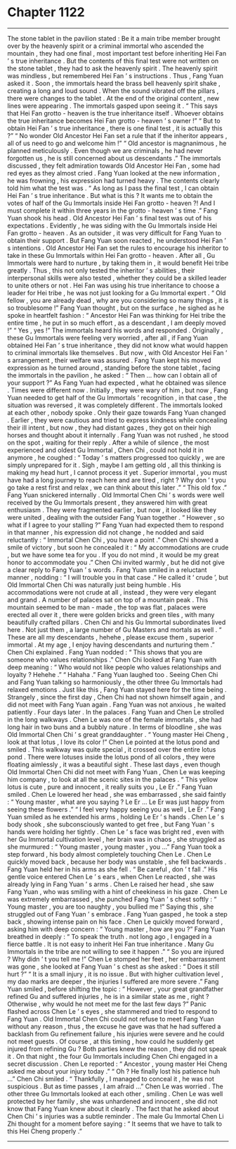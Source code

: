
# Chapter 1122


---

The stone tablet in the pavilion stated : Be it a main tribe member brought over by the heavenly spirit or a criminal immortal who ascended the mountain , they had one final , most important test before inheriting Hei Fan ’ s true inheritance .
But the contents of this final test were not written on the stone tablet , they had to ask the heavenly spirit .
The heavenly spirit was mindless , but remembered Hei Fan ’ s instructions .
Thus , Fang Yuan asked it .
Soon , the immortals heard the brass bell heavenly spirit shake , creating a long and loud sound .
When the sound vibrated off the pillars , there were changes to the tablet . At the end of the original content , new lines were appearing .
The immortals gasped upon seeing it .
“ This says that Hei Fan grotto - heaven is the true inheritance itself . Whoever obtains the true inheritance becomes Hei Fan grotto - heaven ’ s owner !”
“ But to obtain Hei Fan ’ s true inheritance , there is one final test , it is actually this ?”
“ No wonder Old Ancestor Hei Fan set a rule that if the inheritor appears , all of us need to go and welcome him !”
“ Old ancestor is magnanimous , he planned meticulously . Even though we are criminals , he had never forgotten us , he is still concerned about us descendants .”
The immortals discussed , they felt admiration towards Old Ancestor Hei Fan , some had red eyes as they almost cried .
Fang Yuan looked at the new information , he was frowning , his expression had turned heavy .
The contents clearly told him what the test was .
“ As long as I pass the final test , I can obtain Hei Fan ’ s true inheritance . But what is this ? It wants me to obtain the votes of half of the Gu Immortals inside Hei Fan grotto - heaven ?! And I must complete it within three years in the grotto - heaven ’ s time .”
Fang Yuan shook his head .
Old Ancestor Hei Fan ’ s final test was out of his expectations .
Evidently , he was siding with the Gu Immortals inside Hei Fan grotto - heaven .
As an outsider , it was very difficult for Fang Yuan to obtain their support .
But Fang Yuan soon reacted , he understood Hei Fan ’ s intentions .
Old Ancestor Hei Fan set the rules to encourage his inheritor to take in these Gu Immortals within Hei Fan grotto - heaven . After all , Gu Immortals were hard to nurture , by taking them in , it would benefit Hei tribe greatly .
Thus , this not only tested the inheritor ’ s abilities , their interpersonal skills were also tested , whether they could be a skilled leader to unite others or not .
Hei Fan was using his true inheritance to choose a leader for Hei tribe , he was not just looking for a Gu Immortal expert .
“ Old fellow , you are already dead , why are you considering so many things , it is so troublesome !” Fang Yuan thought , but on the surface , he sighed as he spoke in heartfelt fashion : “ Ancestor Hei Fan was thinking for Hei tribe the entire time , he put in so much effort , as a descendant , I am deeply moved !”
“ Yes , yes !” The immortals heard his words and responded .
Originally , these Gu Immortals were feeling very worried , after all , if Fang Yuan obtained Hei Fan ’ s true inheritance , they did not know what would happen to criminal immortals like themselves .
But now , with Old Ancestor Hei Fan ’ s arrangement , their welfare was assured .
Fang Yuan kept his moved expression as he turned around , standing before the stone tablet , facing the immortals in the pavilion , he asked : “ Then … how can I obtain all of your support ?”
As Fang Yuan had expected , what he obtained was silence .
Times were different now .
Initially , they were wary of him , but now , Fang Yuan needed to get half of the Gu Immortals ’ recognition , in that case , the situation was reversed , it was completely different .
The immortals looked at each other , nobody spoke .
Only their gaze towards Fang Yuan changed .
Earlier , they were cautious and tried to express kindness while concealing their ill intent , but now , they had distant gazes , they got on their high horses and thought about it internally .
Fang Yuan was not rushed , he stood on the spot , waiting for their reply .
After a while of silence , the most experienced and oldest Gu Immortal , Chen Chi , could not hold it in anymore , he coughed : “ Today ’ s matters progressed too quickly , we are simply unprepared for it . Sigh , maybe I am getting old , all this thinking is making my head hurt , I cannot process it yet . Superior immortal , you must have had a long journey to reach here and are tired , right ? Why don ’ t you go take a rest first and relax , we can think about this later .”
“ This old fox .” Fang Yuan snickered internally .
Old Immortal Chen Chi ’ s words were well received by the Gu Immortals present , they answered him with great enthusiasm .
They were fragmented earlier , but now , it looked like they were united , dealing with the outsider Fang Yuan together .
“ However , so what if I agree to your stalling ?” Fang Yuan had expected them to respond in that manner , his expression did not change , he nodded and said reluctantly : “ Immortal Chen Chi , you have a point .”
Chen Chi showed a smile of victory , but soon he concealed it : “ My accommodations are crude , but we have some tea for you . If you do not mind , it would be my great honor to accommodate you .”
Chen Chi invited warmly , but he did not give a clear reply to Fang Yuan ’ s words .
Fang Yuan smiled in a reluctant manner , nodding : “ I will trouble you in that case .”
He called it ‘ crude ’, but Old Immortal Chen Chi was naturally just being humble .
His accommodations were not crude at all , instead , they were very elegant and grand .
A number of palaces sat on top of a mountain peak .
This mountain seemed to be man - made , the top was flat , palaces were erected all over it , there were golden bricks and green tiles , with many beautifully crafted pillars .
Chen Chi and his Gu Immortal subordinates lived here .
Not just them , a large number of Gu Masters and mortals as well .
“ These are all my descendants , hehehe , please excuse them , superior immortal . At my age , I enjoy having descendants and nurturing them .” Chen Chi explained .
Fang Yuan nodded : “ This shows that you are someone who values relationships .”
Chen Chi looked at Fang Yuan with deep meaning : “ Who would not like people who values relationships and loyalty ? Hehehe .”
“ Hahaha .” Fang Yuan laughed too .
Seeing Chen Chi and Fang Yuan talking so harmoniously , the other three Gu Immortals had relaxed emotions .
Just like this , Fang Yuan stayed here for the time being .
Strangely , since the first day , Chen Chi had not shown himself again , and did not meet with Fang Yuan again . Fang Yuan was not anxious , he waited patiently .
Four days later .
In the palaces .
Fang Yuan and Chen Le strolled in the long walkways .
Chen Le was one of the female immortals , she had long hair in two buns and a bubbly nature . In terms of bloodline , she was Old Immortal Chen Chi ’ s great granddaughter .
“ Young master Hei Cheng , look at that lotus , I love its color !” Chen Le pointed at the lotus pond and smiled .
This walkway was quite special , it crossed over the entire lotus pond .
There were lotuses inside the lotus pond of all colors , they were floating aimlessly , it was a beautiful sight .
These last days , even though Old Immortal Chen Chi did not meet with Fang Yuan , Chen Le was keeping him company , to look at all the scenic sites in the palaces .
“ This yellow lotus is cute , pure and innocent , it really suits you , Le Er .” Fang Yuan smiled .
Chen Le lowered her head , she was embarrassed , she said faintly : “ Young master , what are you saying ? Le Er … Le Er was just happy from seeing these flowers .”
“ I feel very happy seeing you as well , Le Er .” Fang Yuan smiled as he extended his arms , holding Le Er ’ s hands .
Chen Le ’ s body shook , she subconsciously wanted to get free , but Fang Yuan ’ s hands were holding her tightly .
Chen Le ’ s face was bright red , even with her Gu Immortal cultivation level , her brain was in chaos , she struggled as she murmured : “ Young master , young master , you …”
Fang Yuan took a step forward , his body almost completely touching Chen Le .
Chen Le quickly moved back , because her body was unstable , she fell backwards .
Fang Yuan held her in his arms as she fell .
“ Be careful , don ’ t fall .” His gentle voice entered Chen Le ’ s ears , when Chen Le reacted , she was already lying in Fang Yuan ’ s arms .
Chen Le raised her head , she saw Fang Yuan , who was smiling with a hint of cheekiness in his gaze .
Chen Le was extremely embarrassed , she punched Fang Yuan ’ s chest softly : “ Young master , you are too naughty , you bullied me !”
Saying this , she struggled out of Fang Yuan ’ s embrace .
Fang Yuan gasped , he took a step back , showing intense pain on his face .
Chen Le quickly moved forward , asking him with deep concern : “ Young master , how are you ?”
Fang Yuan breathed in deeply : “ To speak the truth . not long ago , I engaged in a fierce battle . It is not easy to inherit Hei Fan true inheritance . Many Gu Immortals in the tribe are not willing to see it happen .”
“ So you are injured ? Why didn ’ t you tell me !” Chen Le stomped her feet , her embarrassment was gone , she looked at Fang Yuan ’ s chest as she asked : “ Does it still hurt ?”
“ It is a small injury , it is no issue . But with higher cultivation level , my dao marks are deeper , the injuries I suffered are more severe .” Fang Yuan smiled , before shifting the topic : “ However , your great grandfather refined Gu and suffered injuries , he is in a similar state as me , right ? Otherwise , why would he not meet me for the last few days ?”
Panic flashed across Chen Le ’ s eyes , she stammered and tried to respond to Fang Yuan .
Old Immortal Chen Chi could not refuse to meet Fang Yuan without any reason , thus , the excuse he gave was that he had suffered a backlash from Gu refinement failure , his injuries were severe and he could not meet guests .
Of course , at this timing , how could he suddenly get injured from refining Gu ?
Both parties knew the reason , they did not speak it .
On that night , the four Gu Immortals including Chen Chi engaged in a secret discussion .
Chen Le reported : “ Ancestor , young master Hei Cheng asked me about your injury today .”
“ Oh ? He finally lost his patience huh …” Chen Chi smiled .
“ Thankfully , I managed to conceal it , he was not suspicious . But as time passes , I am afraid …” Chen Le was worried .
The other three Gu Immortals looked at each other , smiling .
Chen Le was well protected by her family , she was unhardened and innocent , she did not know that Fang Yuan knew about it clearly . The fact that he asked about Chen Chi ’ s injuries was a subtle reminder .
The male Gu Immortal Chen Li Zhi thought for a moment before saying : “ It seems that we have to talk to this Hei Cheng properly .”

---

